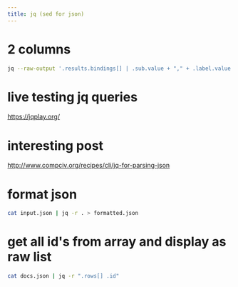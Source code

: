 ```yaml
---
title: jq (sed for json)
---
```


# 2 columns
```bash
jq --raw-output '.results.bindings[] | .sub.value + "," + .label.value'
```

# live testing jq queries
https://jqplay.org/

# interesting post
<http://www.compciv.org/recipes/cli/jq-for-parsing-json>

# format json
```bash
cat input.json | jq -r . > formatted.json
```

# get all id's from array and display as raw list
```bash
cat docs.json | jq -r ".rows[] .id"
```
